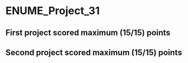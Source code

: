 # ENUME_Project_31
## First project scored maximum (15/15) points
## Second project scored maximum (15/15) points
